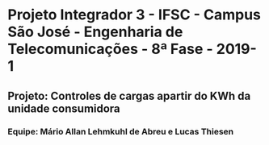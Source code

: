 # Projeto Integrador 3 - IFSC - Campus São José - Engenharia de Telecomunicações - 8ª Fase - 2019-1

## Projeto: Controles de cargas apartir do KWh da unidade consumidora

### Equipe: Mário Allan Lehmkuhl de Abreu e Lucas Thiesen 

